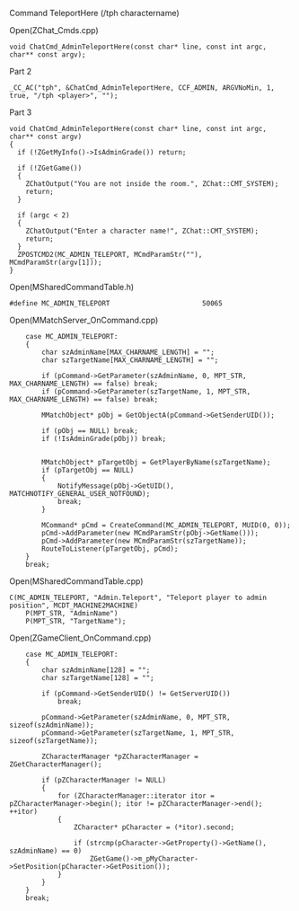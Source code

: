 Command TeleportHere (/tph charactername)

Open(ZChat_Cmds.cpp)

    void ChatCmd_AdminTeleportHere(const char* line, const int argc, char** const argv);

Part 2

	_CC_AC("tph", &ChatCmd_AdminTeleportHere, CCF_ADMIN, ARGVNoMin, 1, true, "/tph <player>", "");



Part 3


    void ChatCmd_AdminTeleportHere(const char* line, const int argc, char** const argv)
    {
      if (!ZGetMyInfo()->IsAdminGrade()) return;

      if (!ZGetGame())
      {
        ZChatOutput("You are not inside the room.", ZChat::CMT_SYSTEM);
        return;
      }

      if (argc < 2)
      {
        ZChatOutput("Enter a character name!", ZChat::CMT_SYSTEM);
        return;
      }
      ZPOSTCMD2(MC_ADMIN_TELEPORT, MCmdParamStr(""), MCmdParamStr(argv[1]));
    }

Open(MSharedCommandTable.h)

    #define MC_ADMIN_TELEPORT						50065


Open(MMatchServer_OnCommand.cpp)

		case MC_ADMIN_TELEPORT:
		{
			char szAdminName[MAX_CHARNAME_LENGTH] = "";
			char szTargetName[MAX_CHARNAME_LENGTH] = "";

			if (pCommand->GetParameter(szAdminName, 0, MPT_STR, MAX_CHARNAME_LENGTH) == false) break;
			if (pCommand->GetParameter(szTargetName, 1, MPT_STR, MAX_CHARNAME_LENGTH) == false) break;

			MMatchObject* pObj = GetObjectA(pCommand->GetSenderUID());

			if (pObj == NULL) break;
			if (!IsAdminGrade(pObj)) break;


			MMatchObject* pTargetObj = GetPlayerByName(szTargetName);
			if (pTargetObj == NULL)
			{
				NotifyMessage(pObj->GetUID(), MATCHNOTIFY_GENERAL_USER_NOTFOUND);
				break;
			}

			MCommand* pCmd = CreateCommand(MC_ADMIN_TELEPORT, MUID(0, 0));
			pCmd->AddParameter(new MCmdParamStr(pObj->GetName()));
			pCmd->AddParameter(new MCmdParamStr(szTargetName));
			RouteToListener(pTargetObj, pCmd);
		}
		break;

Open(MSharedCommandTable.cpp)

	C(MC_ADMIN_TELEPORT, "Admin.Teleport", "Teleport player to admin position", MCDT_MACHINE2MACHINE)
		P(MPT_STR, "AdminName")
		P(MPT_STR, "TargetName");



Open(ZGameClient_OnCommand.cpp)


		case MC_ADMIN_TELEPORT:
		{
			char szAdminName[128] = "";
			char szTargetName[128] = "";

			if (pCommand->GetSenderUID() != GetServerUID())
				break;

			pCommand->GetParameter(szAdminName, 0, MPT_STR, sizeof(szAdminName));
			pCommand->GetParameter(szTargetName, 1, MPT_STR, sizeof(szTargetName));

			ZCharacterManager *pZCharacterManager = ZGetCharacterManager();

			if (pZCharacterManager != NULL)
			{
				for (ZCharacterManager::iterator itor = pZCharacterManager->begin(); itor != pZCharacterManager->end(); ++itor)
				{
					ZCharacter* pCharacter = (*itor).second;

					if (strcmp(pCharacter->GetProperty()->GetName(), szAdminName) == 0)
						ZGetGame()->m_pMyCharacter->SetPosition(pCharacter->GetPosition());
				}
			}
		}
		break;












